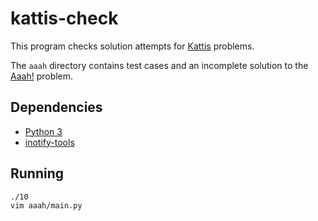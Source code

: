 kattis-check
============

This program checks solution attempts for [Kattis](https://open.kattis.com/)
problems.

The `aaah` directory contains test cases and an incomplete solution to the
[Aaah!](https://open.kattis.com/problems/aaah) problem.

Dependencies
------------

* [Python 3](https://www.python.org/)
* [inotify-tools](https://github.com/rvoicilas/inotify-tools/wiki)

Running
-------

    ./10
    vim aaah/main.py
